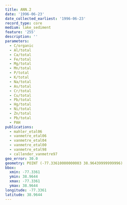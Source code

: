 ```yaml
---
title: ANN.2
date: '1996-06-23'
date_collected_earliest: '1996-06-23'
record_type: core
medium: lake_sediment
feature: '255'
description: ''
parameters:
  - C/organic
  - Al/total
  - Ca/total
  - Fe/total
  - Mg/total
  - Mn/total
  - P/total
  - K/total
  - Na/total
  - As/total
  - Cr/total
  - Cu/total
  - Pb/total
  - Hg/total
  - Ni/total
  - Zn/total
  - Pb/total
  - PAH
publications:
  - mahler_etal06
  - vanmetre_etal06
  - vanmetre_etal04
  - vanmetre_etal00
  - vanmetre_etal98
  - callender_vanmetre97
geo_error: 30.0
geometry: POINT (-77.33610000000003 38.96439999999996)
bbox:
  xmin: -77.3361
  ymin: 38.9644
  xmax: -77.3361
  ymax: 38.9644
longitude: -77.3361
latitude: 38.9644
---
```

